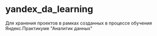 # yandex_da_learning
Для хранения проектов в рамках созданных в процессе обучения Яндекс.Практикуме "Аналитик данных"
